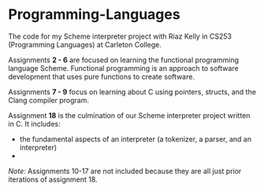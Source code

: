 # Programming-Languages
The code for my Scheme interpreter project with Riaz Kelly in CS253 (Programming Languages) at Carleton College.

Assignments **2 - 6** are focused on learning the functional programming language Scheme. Functional programming is an approach to software development that uses pure functions to create software.

Assignments **7 - 9** focus on learning about C using pointers, structs, and the Clang compiler program.

Assignment **18** is the culmination of our Scheme interpreter project written in C. It includes:
- the fundamental aspects of an interpreter (a tokenizer, a parser, and an interpreter)
- 

*Note:* Assignments 10-17 are not included because they are all just prior iterations of assignment 18.
